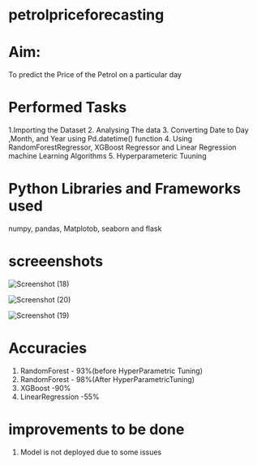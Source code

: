 # petrolpriceforecasting


# Aim: 
To predict the Price of the Petrol on a particular day

# Performed Tasks
1.Importing the Dataset
2. Analysing The data
3. Converting Date to Day ,Month, and Year using Pd.datetime() function
4. Using RandomForestRegressor, XGBoost Regressor and Linear Regression machine Learning Algorithms
5. Hyperparameteric Tuuning

# Python Libraries and Frameworks used
numpy, pandas, Matplotob, seaborn and flask

# screeenshots


![Screenshot (18)](https://github.com/Niranjankoppala/petrolpriceforecasting/assets/103758678/559453c8-2a44-4e8f-8934-1c9147032fb6)



![Screenshot (20)](https://github.com/Niranjankoppala/petrolpriceforecasting/assets/103758678/5cae78cd-618d-4cf9-a437-e6e75be85982)



![Screenshot (19)](https://github.com/Niranjankoppala/petrolpriceforecasting/assets/103758678/256e2d6b-8cef-4b86-aff4-0aed5dc48e7a)


# Accuracies
1. RandomForest - 93%(before HyperParametric Tuning)
2. RandomForest - 98%(After HyperParametricTuning)
3. XGBoost -90%
4. LinearRegression -55%

# improvements to be done
1. Model is not deployed due to some issues
   
